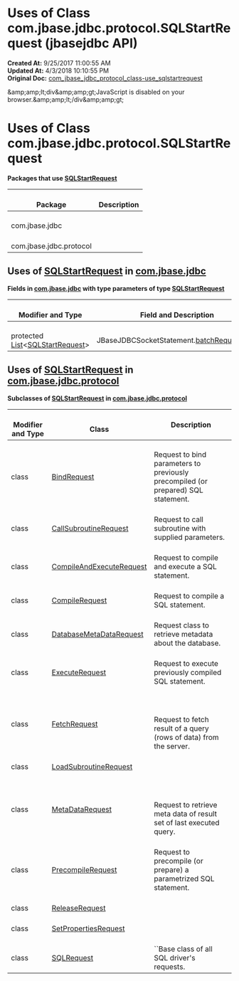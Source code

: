 # Uses of Class com.jbase.jdbc.protocol.SQLStartRequest (jbasejdbc API)

**Created At:** 9/25/2017 11:00:55 AM  
**Updated At:** 4/3/2018 10:10:55 PM  
**Original Doc:** [com_jbase_jdbc_protocol_class-use_sqlstartrequest](https://docs.jbase.com/39241-class-use/com_jbase_jdbc_protocol_class-use_sqlstartrequest)  

<!--<br>    try {<br>        if (location.href.indexOf('is-external=true') == -1) {<br>            parent.document.title="Uses of Class com.jbase.jdbc.protocol.SQLStartRequest (jbasejdbc   API)";<br>        }<br>    }<br>    catch(err) {<br>    }<br>//-->&amp;amp;amp;lt;div&amp;amp;amp;gt;JavaScript is disabled on your browser.&amp;amp;amp;lt;/div&amp;amp;amp;gt;
# Uses of Class com.jbase.jdbc.protocol.SQLStartRequest



**Packages that use [SQLStartRequest](./../../sqlstartrequest-%28jbasejdbc---api%29 "class in com.jbase.jdbc.protocol")**


| <br>Package<br> | <br>Description<br> |
| --- | --- |
| <br>com.jbase.jdbc<br> | <br><br> |
| <br>com.jbase.jdbc.protocol<br> | <br><br> |





## Uses of [SQLStartRequest](./../../sqlstartrequest-%28jbasejdbc---api%29 "class in com.jbase.jdbc.protocol") in [com.jbase.jdbc](./../../../jbase-jdbc-api)



**Fields in [com.jbase.jdbc](./../../../jbase-jdbc-api) with type parameters of type [SQLStartRequest](./../../sqlstartrequest-%28jbasejdbc---api%29 "class in com.jbase.jdbc.protocol")**


| <br>Modifier and Type<br> | <br>Field and Description<br> |
| --- | --- |
| <br>protected [List](./../../../../../../jql/list "class or interface in java.util")&lt;[SQLStartRequest](./../../sqlstartrequest-%28jbasejdbc---api%29 "class in com.jbase.jdbc.protocol")&gt;<br> | <br>JBaseJDBCSocketStatement.[batchRequestsList](../../../../../com/jbase/jdbc/JBaseJDBCSocketStatement.html#batchRequestsList)<br> |




### 


## Uses of [SQLStartRequest](./../../sqlstartrequest-%28jbasejdbc---api%29 "class in com.jbase.jdbc.protocol") in [com.jbase.jdbc.protocol](./../../com.jbase.jdbc.protocol-%28jbasejdbc---api%29)



**Subclasses of [SQLStartRequest](./../../sqlstartrequest-%28jbasejdbc---api%29 "class in com.jbase.jdbc.protocol") in [com.jbase.jdbc.protocol](./../../com.jbase.jdbc.protocol-%28jbasejdbc---api%29)**


| <br>Modifier and Type<br> | <br>Class<br> | Description<br> |
| --- | --- | --- |
| <br>class<br> | <br>[BindRequest](./../../bindrequest-%28jbasejdbc---api%29 "class in com.jbase.jdbc.protocol")<br> | <br>Request to bind parameters to previously precompiled (or prepared) SQL statement.<br> |
| <br>class<br> | <br>[CallSubroutineRequest](./../../callsubroutinerequest-%28jbasejdbc---api%29 "class in com.jbase.jdbc.protocol")<br> | <br>Request to call subroutine with supplied parameters.<br> |
| <br>class<br> | <br>[CompileAndExecuteRequest](./../../compileandexecuterequest-%28jbasejdbc---api%29 "class in com.jbase.jdbc.protocol")<br> | <br>Request to compile and execute a SQL statement.<br> |
| <br>class<br> | <br>[CompileRequest](./../../compilerequest-%28jbasejdbc---api%29 "class in com.jbase.jdbc.protocol")<br> | <br>Request to compile a SQL statement.<br> |
| <br>class<br> | <br>[DatabaseMetaDataRequest](./../../databasemetadatarequest-%28jbasejdbc---api%29 "class in com.jbase.jdbc.protocol")<br> | <br>Request class to retrieve metadata about the database.<br> |
| <br>class<br> | <br>[ExecuteRequest](./../../executerequest-%28jbasejdbc---api%29 "class in com.jbase.jdbc.protocol")<br> | <br>Request to execute previously compiled SQL statement.<br> |
| <br>class<br> | <br>[FetchRequest](./../../fetchrequest-%28jbasejdbc---api%29 "class in com.jbase.jdbc.protocol")<br> | <br><br><br>Request to fetch result of a query (rows of data) from the server.<br> |
| <br>class<br> | <br>[LoadSubroutineRequest](./../../loadsubroutinerequest-%28jbasejdbc---api%29 "class in com.jbase.jdbc.protocol")<br> | <br> |
| <br>class<br> | <br>[MetaDataRequest](./../../metadatarequest-%28jbasejdbc-api%29 "class in com.jbase.jdbc.protocol")<br> | <br><br><br>Request to retrieve meta data of result set of last executed query.<br> |
| <br>class<br> | <br>[PrecompileRequest](./../../precompilerequest-%28jbasejdbc---api%29 "class in com.jbase.jdbc.protocol")<br> | <br>Request to precompile (or prepare) a parametrized SQL statement.<br> |
| <br>class<br> | <br>[ReleaseRequest](./../../releaserequest-%28jbasejdbc---api%29 "class in com.jbase.jdbc.protocol")<br> | <br> |
| <br>class<br> | <br>[SetPropertiesRequest](./../../setpropertiesrequest-%28jbasejdbc---api%29 "class in com.jbase.jdbc.protocol")<br> | <br> |
| <br>class<br> | <br>[SQLRequest](./../../sqlrequest-%28jbasejdbc---api%29 "class in com.jbase.jdbc.protocol")<br> | <br>``Base class of all SQL driver's requests.<br> |


